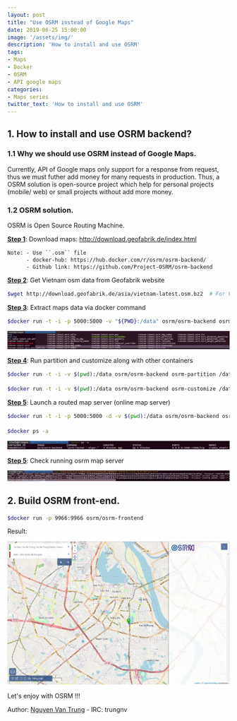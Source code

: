 ```yaml
---
layout: post
title: "Use OSRM instead of Google Maps"
date: 2019-06-25 15:00:00
image: '/assets/img/'
description: 'How to install and use OSRM'
tags:
- Maps
- Docker
- OSRM
- API google maps
categories:
- Maps series
twitter_text: 'How to install and use OSRM'
---
```


## 1. How to install and use OSRM backend?

### 1.1 Why we should use OSRM instead of Google Maps.

Currently, API of Google maps only support for a response from request, thus we must futher add money for many requests in production. Thus, a OSRM solution is open-source project which help for personal projects (mobile/ web) or small projects without add more money.

### 1.2 OSRM solution.

OSRM is Open Source Routing Machine.

<B><U>Step 1</U></B>: Download maps: http://download.geofabrik.de/index.html

```
Note: - Use ``.osm`` file
      - docker-hub: https://hub.docker.com/r/osrm/osrm-backend/
      - Github link: https://github.com/Project-OSRM/osrm-backend
```

<B><U>Step 2</U></B>: Get Vietnam osm data from Geofabrik website
```bash
$wget http://download.geofabrik.de/asia/vietnam-latest.osm.bz2  # For Vietnam
```
<B><U>Step 3</U></B>: Extract maps data via docker command
```bash
$docker run -t -i -p 5000:5000 -v "${PWD}:/data" osrm/osrm-backend osrm-extract -p /opt/car.lua /data/vietnam-latest.osm
```
<img itemprop="image" class="img-rounded" src="../assets/img/osrm_1.png">

<B><U>Step 4</U></B>: Run partition and customize along with other containers
```bash
$docker run -t -i -v $(pwd):/data osrm/osrm-backend osrm-partition /data/vietnam-latest.osrm

$docker run -t -i -v $(pwd):/data osrm/osrm-backend osrm-customize /data/vietnam-latest.osrm
```
<B><U>Step 5</U></B>: Launch a routed map server (online map server)
```bash
$docker run -t -i -p 5000:5000 -d -v $(pwd):/data osrm/osrm-backend osrm-routed --algorithm mld /data/vietnam-latest.osrm

$docker ps -a
```
<img itemprop="image" class="img-rounded" src="../assets/img/osrm_2.png">

<B><U>Step 5</U></B>: Check running osrm map server

<img itemprop="image" class="img-rounded" src="../assets/img/osrm_3.png">

## 2. Build OSRM front-end.
```bash
$docker run -p 9966:9966 osrm/osrm-frontend
```

Result:

<img itemprop="image" class="img-rounded" src="../assets/img/osrm_4.png">

Let's enjoy with OSRM !!!

Author: [Nguyen Van Trung](https://github.com/trungnvfet) - IRC: trungnv
